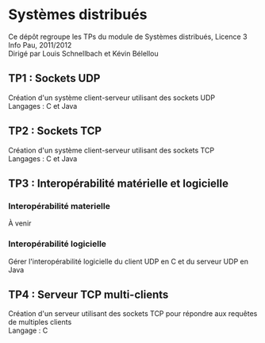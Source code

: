# Syst&egrave;mes distribu&eacute;s #

Ce d&eacute;p&ocirc;t regroupe les TPs du module de Syst&egrave;mes distribu&eacute;s, Licence 3 Info Pau, 2011/2012  
Dirig&eacute; par Louis Schnellbach et K&eacute;vin B&eacute;lellou

## TP1 : Sockets UDP ##

Cr&eacute;ation d'un syst&egrave;me client-serveur utilisant des sockets UDP  
Langages : C et Java  

## TP2 : Sockets TCP ##

Cr&eacute;ation d'un syst&egrave;me client-serveur utilisant des sockets TCP  
Langages : C et Java  

## TP3 : Interop&eacute;rabilit&eacute; mat&eacute;rielle et logicielle ##

### Interop&eacute;rabilit&eacute; materielle ###

&Agrave; venir  

### Interop&eacute;rabilit&eacute; logicielle ###

G&eacute;rer l'interop&eacute;rabilit&eacute; logicielle du client UDP en C et du serveur UDP en Java  

## TP4 : Serveur TCP multi-clients ##

Cr&eacute;ation d'un serveur utilisant des sockets TCP pour r&eacute;pondre aux requ&ecirc;tes de multiples clients  
Langage : C  
